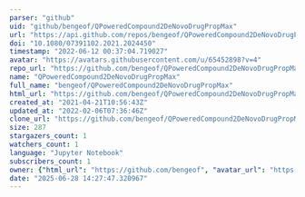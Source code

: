 ```yaml
---
parser: "github"
uid: "github/bengeof/QPoweredCompound2DeNovoDrugPropMax"
url: "https://api.github.com/repos/bengeof/QPoweredCompound2DeNovoDrugPropMax"
doi: "10.1080/07391102.2021.2024450"
timestamp: "2022-06-12 00:37:04.719027"
avatar: "https://avatars.githubusercontent.com/u/65452898?v=4"
repo_url: "https://github.com/bengeof/QPoweredCompound2DeNovoDrugPropMax"
name: "QPoweredCompound2DeNovoDrugPropMax"
full_name: "bengeof/QPoweredCompound2DeNovoDrugPropMax"
html_url: "https://github.com/bengeof/QPoweredCompound2DeNovoDrugPropMax"
created_at: "2021-04-21T10:56:43Z"
updated_at: "2022-02-06T07:36:46Z"
clone_url: "https://github.com/bengeof/QPoweredCompound2DeNovoDrugPropMax.git"
size: 287
stargazers_count: 1
watchers_count: 1
language: "Jupyter Notebook"
subscribers_count: 1
owner: {"html_url": "https://github.com/bengeof", "avatar_url": "https://avatars.githubusercontent.com/u/65452898?v=4", "login": "bengeof", "type": "User"}
date: "2025-06-28 14:27:47.320967"
---
```


